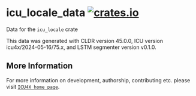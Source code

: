 # icu_locale_data [![crates.io](https://img.shields.io/crates/v/icu_locale_data)](https://crates.io/crates/icu_locale_data)

<!-- cargo-rdme start -->

Data for the `icu_locale` crate

This data was generated with CLDR version 45.0.0, ICU version icu4x/2024-05-16/75.x, and
LSTM segmenter version v0.1.0.

<!-- cargo-rdme end -->

## More Information

For more information on development, authorship, contributing etc. please visit [`ICU4X home page`](https://github.com/unicode-org/icu4x).
